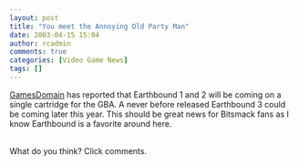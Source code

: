 ```yaml
---
layout: post
title: "You meet the Annoying Old Party Man"
date: 2003-04-15 15:04
author: rcadmin
comments: true
categories: [Video Game News]
tags: []
---
```

<a href=http://www.gamesdomain.co.uk/news/9193.html>GamesDomain</a> has reported that Earthbound 1 and 2 will be coming on a single cartridge for the GBA. A never before released Earthbound 3 could be coming later this year. This should be great news for Bitsmack fans as I know Earthbound is a favorite around here. 
<br />

<br />
What do you think? Click comments.
